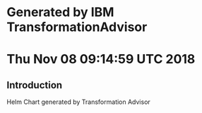 # Generated by IBM TransformationAdvisor
# Thu Nov 08 09:14:59 UTC 2018
## Introduction

Helm Chart generated by Transformation Advisor
